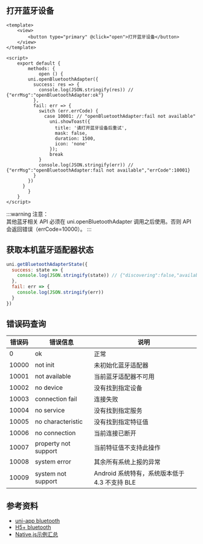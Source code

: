 <a name="f712d767"></a>
## 打开蓝牙设备
```vue
<template>
	<view>
		<button type="primary" @click="open">打开蓝牙设备</button>
	</view>
</template>

<script>
	export default {
		methods: {
			open () {
        uni.openBluetoothAdapter({
          success: res => {
            console.log(JSON.stringify(res)) // {"errMsg":"openBluetoothAdapter:ok"}
          },
          fail: err => {
            switch (err.errCode) {
              case 10001: // "openBluetoothAdapter:fail not available"
                uni.showToast({
                  title: '请打开蓝牙设备后重试',
                  mask: false,
                  duration: 1500,
                  icon: 'none'
                });
                break
            }
            console.log(JSON.stringify(err)) // {"errMsg":"openBluetoothAdapter:fail not available","errCode":10001}
          }
        })
      }
		}
	}
</script>
```

:::warning
 注意：<br />其他蓝牙相关 API 必须在 uni.openBluetoothAdapter 调用之后使用。否则 API 会返回错误（errCode=10000）。
:::

<a name="b32bb3bd"></a>
## 获取本机蓝牙适配器状态
```javascript
uni.getBluetoothAdapterState({
  success: state => {
    console.log(JSON.stringify(state)) // {"discovering":false,"available":true,"errMsg":"getBluetoothAdapterState:ok"}
  },
  fail: err => {
    console.log(JSON.stringify(err))
  }
})
```

<a name="3d941e23"></a>
## 错误码查询
| 错误码 | 错误信息 | 说明 |
| --- | --- | --- |
| 0 | ok | 正常 |
| 10000 | not init | 未初始化蓝牙适配器 |
| 10001 | not available | 当前蓝牙适配器不可用 |
| 10002 | no device | 没有找到指定设备 |
| 10003 | connection fail | 连接失败 |
| 10004 | no service | 没有找到指定服务 |
| 10005 | no characteristic | 没有找到指定特征值 |
| 10006 | no connection | 当前连接已断开 |
| 10007 | property not support | 当前特征值不支持此操作 |
| 10008 | system error | 其余所有系统上报的异常 |
| 10009 | system not support | Android 系统特有，系统版本低于 4.3 不支持 BLE |


<a name="d17a0f0b"></a>
## 参考资料

- [uni-app bluetooth](https://uniapp.dcloud.io/api/system/bluetooth)
- [H5+ bluetooth](https://www.html5plus.org/doc/zh_cn/bluetooth.html)
- [Native.js示例汇总](https://ask.dcloud.net.cn/article/114)
